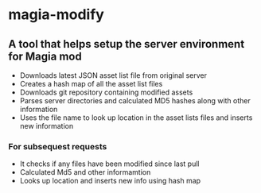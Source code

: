 # magia-modify
## A tool that helps setup the server environment for Magia mod
* Downloads latest JSON asset list file from original server
* Creates a hash map of all the asset list files
* Downloads git repository containing modified assets
* Parses server directories and calculated MD5 hashes along with other information
* Uses the file name to look up location in the asset lists files and inserts new information
### For subsequest requests
* It checks if any files have been modified since last pull 
* Calculated Md5 and other informamtion
* Looks up location and inserts new info using hash map
